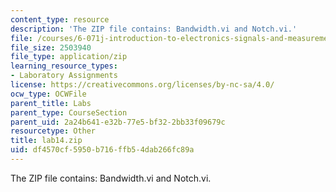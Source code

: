 ```yaml
---
content_type: resource
description: 'The ZIP file contains: Bandwidth.vi and Notch.vi.'
file: /courses/6-071j-introduction-to-electronics-signals-and-measurement-spring-2006/df4570cf5950b716ffb54dab266fc89a_lab14.zip
file_size: 2503940
file_type: application/zip
learning_resource_types:
- Laboratory Assignments
license: https://creativecommons.org/licenses/by-nc-sa/4.0/
ocw_type: OCWFile
parent_title: Labs
parent_type: CourseSection
parent_uid: 2a24b641-e32b-77e5-bf32-2bb33f09679c
resourcetype: Other
title: lab14.zip
uid: df4570cf-5950-b716-ffb5-4dab266fc89a
---
```

The ZIP file contains: Bandwidth.vi and Notch.vi.